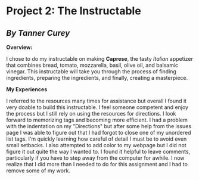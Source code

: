 # **Project 2: The Instructable**
## _By Tanner Curey_

**Overview:**

I chose to do my instructable on making **Caprese**, the tasty _Italian_ appetizer that combines bread, tomato, mozzarella, basil, olive oil, and balsamic vinegar. This instructable will take you through the process of finding ingredients, preparing the ingredients, and finally, creating a masterpiece.

**My Experiences**

I referred to the resources many times for assistance but overall I found it very doable to build this instructable. I feel someone competent and enjoy the process but I still rely on using the resources for directions. I look forward to memorizing tags and becoming more efficient. I had a problem with the indentation on my "Directions" but after some help from the issues page I was able to figure out that I had forgot to close one of my unordered list tags. I'm quickly learning how careful of detail I must be to avoid even small setbacks. I also attempted to add color to my webpage but I did not figure it out quite the way I wanted to. I found it helpful to leave comments, particularly if you have to step away from the computer for awhile. I now realize that I did more than I needed to do for this assignment and I had to remove some of my work. 
